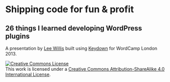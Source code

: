 # Shipping code for fun & profit
## 26 things I learned developing WordPress plugins

A presentation by [Lee Willis](http://www.leewillis.co.uk) built using [Keydown](https://github.com/infews/keydown) for WordCamp London 2013.

<a rel="license" href="http://creativecommons.org/licenses/by-sa/4.0/"><img alt="Creative Commons License" style="border-width:0" src="http://i.creativecommons.org/l/by-sa/4.0/88x31.png" /></a><br />This work is licensed under a <a rel="license" href="http://creativecommons.org/licenses/by-sa/4.0/">Creative Commons Attribution-ShareAlike 4.0 International License</a>.